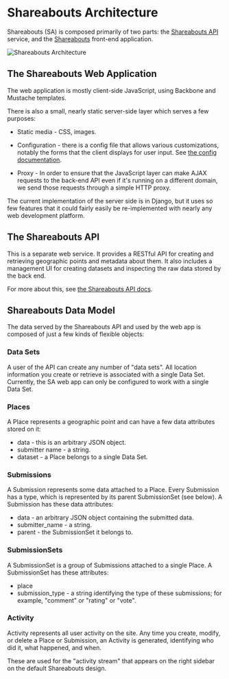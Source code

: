 Shareabouts Architecture
========================

Shareabouts (SA) is composed primarily of two parts:
the [Shareabouts API](https://github.com/openplans/shareabouts-api)
service, and the [Shareabouts](https://github.com/openplans/shareabouts)
front-end application.

![Shareabouts Architecture](https://docs.google.com/drawings/d/10KdhBgw7lYlpEda77W9ry4ZIxbkGAt84uIRS5JH-2_c/pub?w=960&h=720)

The Shareabouts Web Application
-------------------------------

The web application is mostly client-side JavaScript, using Backbone
and Mustache templates.

There is also a small, nearly static server-side layer which serves a
few purposes:

* Static media - CSS, images.

* Configuration - there is a config file that allows various
  customizations, notably the forms that the client displays for user
  input. See [the config documentation](CONFIG.md).

* Proxy - In order to ensure that the JavaScript layer can make AJAX
  requests to the back-end API even if it's running on a different
  domain, we send those requests through a simple HTTP proxy.

The current implementation of the server side is in Django, but it
uses so few features that it could fairly easily be re-implemented
with nearly any web development platform.


The Shareabouts API
-------------------

This is a separate web service. It provides a RESTful API for
creating and retrieving geographic points and metadata about them.
It also includes a management UI for creating datasets and
inspecting the raw data stored by the back end.

For more about this, see [the Shareabouts API docs](https://github.com/openplans/shareabouts-api/tree/master/doc).

Shareabouts Data Model
-----------------------

The data served by the Shareabouts API and used by the web app is
composed of just a few kinds of flexible objects:

### Data Sets

A user of the API can create any number of "data sets".
All location information you create or retrieve is associated with a
single Data Set.  Currently, the SA web app can only be configured to
work with a single Data Set.

### Places

A Place represents a geographic point and can have a few data
attributes stored on it:

* data - this is an arbitrary JSON object.
* submitter name - a string.
* dataset - a Place belongs to a single Data Set.

### Submissions

A Submission represents some data attached to a Place.
Every Submission has a type, which is represented by its parent
SubmissionSet (see below).  A Submission has these data attributes:

* data - an arbitrary JSON object containing the submitted data.
* submitter_name - a string.
* parent - the SubmissionSet it belongs to.


### SubmissionSets

A SubmissionSet is a group of Submissions attached
to a single Place.  A SubmissionSet has these attributes:

* place
* submission_type - a string identifying the type of these
  submissions; for example, "comment" or "rating" or "vote".


### Activity

Activity represents all user activity on the site. Any time you
create, modify, or delete a Place or Submission, an Activity is
generated, identifying who did it, what happened, and when.

These are used for the "activity stream" that appears on the right
sidebar on the default Shareabouts design.
